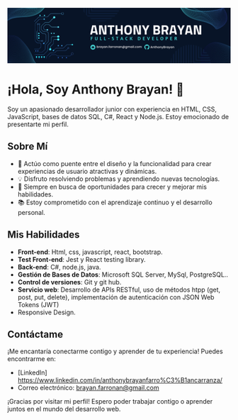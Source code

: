 ![Anthony Brayan](Anthony%20brayan.png)
# ¡Hola, Soy Anthony Brayan! 👋

Soy un apasionado desarrollador junior con experiencia en HTML, CSS, JavaScript, bases de datos SQL, C#, React y Node.js. Estoy emocionado de presentarte mi perfil.

## Sobre Mí

- 🚀 Actúo como puente entre el diseño y la funcionalidad para crear experiencias de usuario atractivas y dinámicas.
- 💡 Disfruto resolviendo problemas y aprendiendo nuevas tecnologías.
- 🌱 Siempre en busca de oportunidades para crecer y mejorar mis habilidades.
- 📚 Estoy comprometido con el aprendizaje continuo y el desarrollo personal.

## Mis Habilidades

- **Front-end**: Html, css, javascript, react, bootstrap.
- **Test Front-end**: Jest y React testing library.
- **Back-end**: C#, node.js, java.
- **Gestión de Bases de Datos**: Microsoft SQL Server, MySql, PostgreSQL..
- **Control de versiones**: Git y git hub.
- **Servicio web**: Desarrollo de APIs RESTful, uso de métodos htpp (get, post, put, delete), implementación de autenticación con JSON Web Tokens (JWT)
- Responsive Design.

## Contáctame

¡Me encantaría conectarme contigo y aprender de tu experiencia! Puedes encontrarme en:

- [LinkedIn] https://www.linkedin.com/in/anthonybrayanfarro%C3%B1ancarranza/
- Correo electrónico: brayan.farronan@gmail.com

¡Gracias por visitar mi perfil! Espero poder trabajar contigo o aprender juntos en el mundo del desarrollo web.
